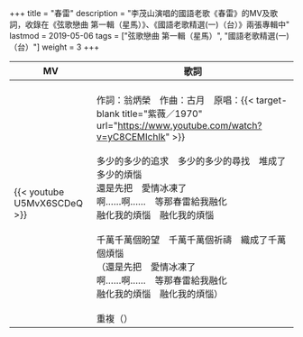 +++
title = "春雷"
description = "李茂山演唱的國語老歌《春雷》的MV及歌詞，收錄在《弦歌戀曲 第一輯（星馬）》、《國語老歌精選(一)（台）》兩張專輯中"
lastmod = 2019-05-06
tags = ["弦歌戀曲 第一輯（星馬）", "國語老歌精選(一)（台）"]
weight = 3
+++

MV  | 歌詞  
--------------|-------
{{< youtube U5MvX6SCDeQ >}}|<br/>作詞：翁炳榮　作曲：古月　原唱：{{< target-blank title="紫薇／1970" url="https://www.youtube.com/watch?v=yC8CEMIchIk" >}}<br/><br/>多少的多少的追求　多少的多少的尋找　堆成了多少的煩惱<br/>還是先把　愛情冰凍了<br/>啊……啊……　等那春雷給我融化<br/>融化我的煩惱　融化我的煩惱<br/><br/>千萬千萬個盼望　千萬千萬個祈禱　織成了千萬個煩惱<br/>（還是先把　愛情冰凍了<br/>啊……啊……　等那春雷給我融化<br/>融化我的煩惱　融化我的煩惱）<br/><br/>重複（）